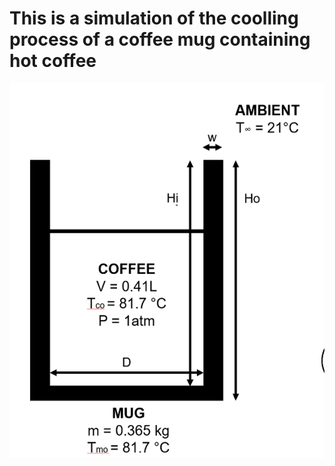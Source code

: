 # This is a simulation of the coolling process of a coffee mug containing hot coffee
<img src="https://github.com/SamoaChen/Heat-Transfer-Projects/blob/master/Coffee%20Mug/coffee%20mug.png" width="600" height="600" />
